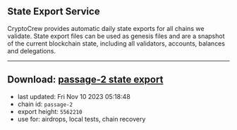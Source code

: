 ## State Export Service
CryptoCrew provides automatic daily state exports for all chains we validate. State export files can be used as genesis files and are a snapshot of the current blockchain state, including all validators, accounts, balances and delegations.

---
**Download: [passage-2 state export](https://dl.ccvalidators.com/SERVICE/passage/passage-2_export_5562210.json)**
---

- last updated: Fri Nov 10 2023 05:18:48
- chain id: `passage-2`
- export height: `5562210`
- use for: airdrops, local tests, chain recovery
